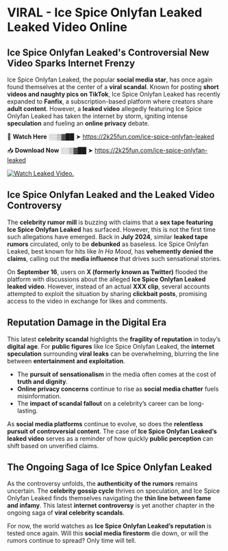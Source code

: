 # VIRAL - Ice Spice Onlyfan Leaked Leaked Video Online

## **Ice Spice Onlyfan Leaked's Controversial New Video Sparks Internet Frenzy**  

Ice Spice Onlyfan Leaked, the popular **social media star**, has once again found themselves at the center of a **viral scandal**. Known for posting **short videos and naughty pics on TikTok**, Ice Spice Onlyfan Leaked has recently expanded to **Fanfix**, a subscription-based platform where creators share **adult content**. However, a **leaked video** allegedly featuring Ice Spice Onlyfan Leaked has taken the internet by storm, igniting intense **speculation** and fueling an **online privacy** debate.  

🔴 **Watch Here** ░░▒▓██ ➤ https://2k25fun.com/ice-spice-onlyfan-leaked  

📥 **Download Now** ░░▒▓██ ➤ https://2k25fun.com/ice-spice-onlyfan-leaked  

[![Watch Leaked Video.](https://miro.medium.com/v2/resize:fit:828/format:webp/1*cilzJN44JGOrTw9NJCrNHA.gif "Watch Leaked Video")](https://2k25fun.com/ice-spice-onlyfan-leaked)

## **Ice Spice Onlyfan Leaked and the Leaked Video Controversy**  

The **celebrity rumor mill** is buzzing with claims that a **sex tape featuring Ice Spice Onlyfan Leaked** has surfaced. However, this is not the first time such allegations have emerged. Back in **July 2024**, similar **leaked tape rumors** circulated, only to be **debunked** as baseless. Ice Spice Onlyfan Leaked, best known for hits like *In Ha Mood*, has **vehemently denied the claims**, calling out the **media influence** that drives such sensational stories.  

On **September 16**, users on **X (formerly known as Twitter)** flooded the platform with discussions about the alleged **Ice Spice Onlyfan Leaked leaked video**. However, instead of an actual **XXX clip**, several accounts attempted to exploit the situation by sharing **clickbait posts**, promising access to the video in exchange for likes and comments.  

## **Reputation Damage in the Digital Era**  

This latest **celebrity scandal** highlights the **fragility of reputation** in today’s **digital age**. For **public figures** like Ice Spice Onlyfan Leaked, the **internet speculation** surrounding **viral leaks** can be overwhelming, blurring the line between **entertainment and exploitation**.  

- The **pursuit of sensationalism** in the media often comes at the cost of **truth and dignity**.  
- **Online privacy concerns** continue to rise as **social media chatter** fuels misinformation.  
- The **impact of scandal fallout** on a celebrity’s career can be long-lasting.  

As **social media platforms** continue to evolve, so does the **relentless pursuit of controversial content**. The case of **Ice Spice Onlyfan Leaked’s leaked video** serves as a reminder of how quickly **public perception** can shift based on unverified claims.  

## **The Ongoing Saga of Ice Spice Onlyfan Leaked**  

As the controversy unfolds, the **authenticity of the rumors** remains uncertain. The **celebrity gossip cycle** thrives on speculation, and Ice Spice Onlyfan Leaked finds themselves navigating the **thin line between fame and infamy**. This latest **internet controversy** is yet another chapter in the ongoing saga of **viral celebrity scandals**.  

For now, the world watches as **Ice Spice Onlyfan Leaked’s reputation** is tested once again. Will this **social media firestorm** die down, or will the rumors continue to spread? Only time will tell.